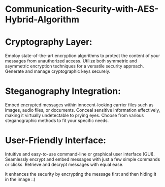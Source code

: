 # Communication-Security-with-AES-Hybrid-Algorithm

# Cryptography Layer:

Employ state-of-the-art encryption algorithms to protect the content of your messages from unauthorized access.
Utilize both symmetric and asymmetric encryption techniques for a versatile security approach.
Generate and manage cryptographic keys securely.

# Steganography Integration:

Embed encrypted messages within innocent-looking carrier files such as images, audio files, or documents.
Conceal sensitive information effectively, making it virtually undetectable to prying eyes.
Choose from various steganographic methods to fit your specific needs.

# User-Friendly Interface:

Intuitive and easy-to-use command-line or graphical user interface (GUI).
Seamlessly encrypt and embed messages with just a few simple commands or clicks.
Retrieve and decrypt messages with equal ease.


it enhances the security by encrypting the message first and then hiding it in the image ::)
